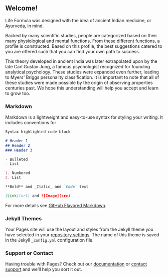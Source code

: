 ## Welcome!

Life Formula was designed with the idea of ancient Indian medicine, or Ayurveda, in mind.

Backed by many scientific studies, people are categorized based on their many physiological and mental functions. From these different 
functions, a profile is constructed. Based on this profile, the best suggestions catered to you are offered such that you can find your
own path to success.

This theory developed in ancient India was later extrapolated upon by the late Carl Gustav Jung, a famous psychologist recognized for 
founding analytical psychology. These studies were expanded even further, leading to Myers' Briggs personality classification. It is
important to note that all of these studies were made possible by the origin of observing properties centuries past. We hope this
understanding will help you accept and learn to grow too. 

### Markdown

Markdown is a lightweight and easy-to-use syntax for styling your writing. It includes conventions for

```markdown
Syntax highlighted code block

# Header 1
## Header 2
### Header 3

- Bulleted
- List

1. Numbered
2. List

**Bold** and _Italic_ and `Code` text

[Link](url) and ![Image](src)
```

For more details see [GitHub Flavored Markdown](https://guides.github.com/features/mastering-markdown/).

### Jekyll Themes

Your Pages site will use the layout and styles from the Jekyll theme you have selected in your [repository settings](https://github.com/nandanvinjamury/lifeformula/settings). The name of this theme is saved in the Jekyll `_config.yml` configuration file.

### Support or Contact

Having trouble with Pages? Check out our [documentation](https://help.github.com/categories/github-pages-basics/) or [contact support](https://github.com/contact) and we’ll help you sort it out.
